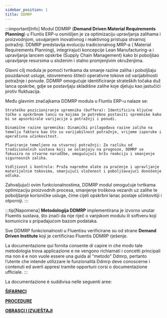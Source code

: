 ```yaml
---
sidebar_position: 1
title: DDMRP
---
```


:::important[Info]
Modul DDMRP (**Demand Driven Material Requirements Planning**) u Fluntis ERP-u osmišljen je za optimizaciju upravljanja zalihama i proizvodnjom, usvajanjem inovativnog i reaktivnog pristupa stvarnoj potražnji. DDMRP predstavlja evoluciju tradicionalnog MRP-a ( Material Requirements Planning), integrirajući koncepcije Lean Manufacturing-a i upravljanja lancem opskrbe (Supply Chain Management) kako bi poboljšao upravljanje resursima u složenim i stalno promjenjivim okruženjima.

Glavni cilj modula je pomoći tvrtkama da smanje razine zaliha i poboljšaju pouzdanost usluge, istovremeno štiteći operativne tokove od varijabilnosti potražnje i ponude. DDMRP omogućuje identificiranje strateških točaka duž lanca opskrbe, gdje se postavljaju skladišne zalihe koje djeluju kao jastučići protiv fluktuacija.

Među glavnim značajkama DDMRP modula u Fluntis ERP-u nalaze se:

    Strateško pozicioniranje spremnika (buffera): Identificira ključne točke u opskrbnom lancu na kojima je potrebno postaviti spremnike kako bi se apsorbirale varijacije u potražnji i ponudi.

    Dinamične razine spremnika: Dinamički prilagođava razine zaliha na temelju faktora kao što su varijabilnost potražnje, vrijeme isporuke i operativna učinkovitost.

    Planiranje temeljeno na stvarnoj potražnji: Za razliku od tradicionalnih sustava koji se oslanjaju na prognoze, DDMRP se fokusira na stvarne narudžbe, omogućujući bržu reakciju i smanjenje sigurnosnih zaliha.

    Vidljivost i kontrola: Pruža napredne alate za praćenje i upravljanje materijalnim tokovima, smanjujući složenost i poboljšavajući donošenje odluka.

Zahvaljujući ovim funkcionalnostima, DDMRP modul omogućuje tvrtkama optimizaciju proizvodnih procesa, smanjenje troškova vezanih uz zalihe te poboljšanje korisničke usluge, čime cijeli opskrbni lanac postaje učinkovitiji i otporniji.
:::


:::tip[Napomena]
**Metodologija DDMRP** implementirana je izvorno unutar Fluentis sustava, što znači da nije riječ o vanjskom modulu ili softveru koji komunicira s pripadajućom bazom podataka.   

Sve DDMRP funkcionalnosti u Fluentisu verificirane su od strane **Demand Driven Institute** koji je certificirao Fluentis DDMRP rješenje.

La documentazione qui fornita consente di capire in che modo tale metodologia trova applicazione e ne vengono richiamati i concetti principali ma non è e non vuole essere una guida al "metodo" Ddmrp, pertanto l’utente che intende utilizzare le funzionalità Ddmrp deve conoscerne i contenuti ed averli appresi tramite opportuni corsi o documentazione ufficiale.
:::
 

La documentazione è suddivisa nelle seguenti aree: 

[**ŠIFARNICI**](/docs/ddmrp/master-data/introduction)

[**PROCEDURE**](/docs/ddmrp/procedures/adu-update)

[**OBRASCI I IZVJEŠTAJI**](/docs/ddmrp/views_and_forms/buffer-status)